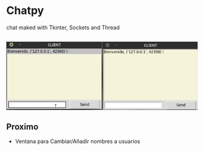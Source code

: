 # Chatpy
chat maked with Tkinter, Sockets and Thread 

## 
<img src="https://github.com/hug58/Chatpy/blob/master/screenshot.gif">


## Proximo

* Ventana para Cambiar/Añadir nombres a usuarios

